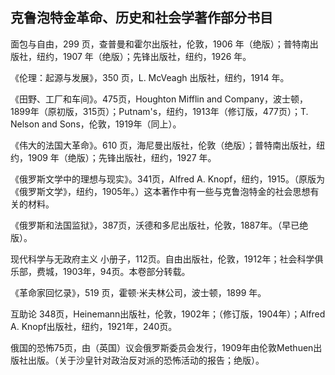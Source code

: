 ## 克鲁泡特金革命、历史和社会学著作部分书目

面包与自由，299 页，查普曼和霍尔出版社，伦敦，1906 年（绝版）；普特南出版社，纽约，1907 年（绝版）；先锋出版社，纽约，1926 年。

《伦理：起源与发展》，350 页，L. McVeagh 出版社，纽约，1914 年。

《田野、工厂和车间》。475页，Houghton Mifflin and Company，波士顿，1899年（原初版，315页）；Putnam's，纽约，1913年（修订版，477页）；T. Nelson and Sons，伦敦，1919年（同上）。

《伟大的法国大革命》。610 页，海尼曼出版社，伦敦（绝版）；普特南出版社，纽约，1909 年（绝版）；先锋出版社，纽约，1927 年。

《俄罗斯文学中的理想与现实》。341页，Alfred A. Knopf，纽约，1915。（原版为《俄罗斯文学》，纽约，1905年。）这本著作中有一些与克鲁泡特金的社会思想有关的材料。

《俄罗斯和法国监狱》，387页，沃德和多尼出版社，伦敦，1887年。（早已绝版）。

现代科学与无政府主义 小册子，112页。自由出版社，伦敦，1912年；社会科学俱乐部，费城，1903年，94页。本卷部分转载。

《革命家回忆录》，519 页，霍顿·米夫林公司，波士顿，1899 年。

互助论 348页，Heinemann出版社，伦敦，1902年；（修订版，1904年）；Alfred A. Knopf出版社，纽约，1921年，240页。

俄国的恐怖75页，由（英国）议会俄罗斯委员会发行，1909年由伦敦Methuen出版社出版。（关于沙皇针对政治反对派的恐怖活动的报告；绝版）。

